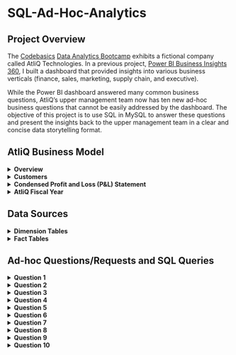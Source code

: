 # SQL-Ad-Hoc-Analytics

## Project Overview
The [Codebasics](https://codebasics.io/) [Data Analytics Bootcamp](https://codebasics.io/bootcamps/data-analytics-bootcamp-with-practical-job-assistance) exhibits a fictional company called AtliQ Technologies. In a previous project, [Power BI Business Insights 360](https://github.com/mike-li8/Power-BI-Business-Insights-360/blob/main/README.md), I built a dashboard that provided insights into various business verticals (finance, sales, marketing, supply chain, and executive).

While the Power BI dashboard answered many common business questions, AtliQ’s upper management team now has ten new ad-hoc business questions that cannot be easily addressed by the dashboard. The objective of this project is to use SQL in MySQL to answer these questions and present the insights back to the upper management team in a clear and concise data storytelling format.










## AtliQ Business Model

<details>
  <summary><b>Overview</b></summary>

### Overview
AtliQ manufactures computer hardware **products** (e.g., mouse, keyboard, printer, monitor) and then sells them to various **customers** which are stores such as Amazon and Best Buy. Hence, AtliQ's customers are in the form of <ins>store businesses</ins> (e.g., Amazon, Best Buy) and should not be confused with customers in the form of people (i.e., the people purchasing products from Amazon or Best Buy).
</details>

<details>
  <summary><b>Customers</b></summary>

### Customers
AtliQ's customers are categorized into two different **platforms**:
1. Brick & Motar
   * stores that have physical location(s)
2. E-Commerce
   * stores which only sell products online

AtliQ's customers are categorized into three different **channels**:
1. Retailer
   * Stores not owned by AtliQ (e.g. Amazon, Best Buy)
3. Direct
   * Stores owned by AtliQ. These are AltiQ Exclusive and AtliQ E-Store.
5. Distributor
   * Some markets have laws/regulations which only allow AtliQ to sell products to a distributor type customer within that market. AtliQ sells products to the distributor; the distributor then sells the products to various stores within that market.
</details>





<details>
  <summary><b>Condensed Profit and Loss (P&L) Statement</b></summary>

### Condensed Profit and Loss (P&L) Statement
This example of a simplified P&L statement should give a better understanding of AtliQ's business model. In this example, the P&L calculations and values are derived from one sales transaction of one product being sold to one customer.
| Line Item | Description | P & L Value Formula | P&L Value Calculation | P & L Value |
| :- | :- | :- | :- | -: |
| Gross Price |  The base price of a product | not applicable | `not applicable` | `$50.00` |
| Pre-Invoice Deduction | For every fiscal year, the sales team determines a<br>pre-invoice deduction percentage for each<br><ins>specific customer</ins>. The pre-invoice deduction<br>percentage is based on AtliQ's relationship and<br>experience with the customer. The pre-invoice<br>deduction is applied to the gross price of the<br>product before it is billed to the customer. In this<br>example, the customer receives a pre-invoice<br>deduction of 10% of gross price. | (Gross Price $) *<br> (Pre&nbsp;Invoice&nbsp;Deduction&nbsp;%) | `$50.00` *<br>`0.10` | `$5.00` |
| Net Invoice Sales | The amount of money that is billed to the<br>customer to obtain the product, after<br>pre invoice deductions are subtracted<br>from gross price. | (Gross Price $) -<br>(Pre&nbsp;Invoice Deduction $) | `$50.00` -<br>`$5.00` | `$45.00` |
| Post-Invoice Deudctions | For&nbsp;each&nbsp;calendar&nbsp;month,&nbsp;the&nbsp;sales&nbsp;team<br>determines&nbsp;a&nbsp;post-invoice&nbsp;deduction&nbsp;percentage<br>based&nbsp;on&nbsp;a&nbsp;<ins>specific&nbsp;customer&nbsp;and&nbsp;product</ins>.&nbsp;For<br>example,&nbsp;if&nbsp;AtliQ&nbsp;sells&nbsp;a&nbsp;product&nbsp;to&nbsp;a&nbsp;customer<br>and&nbsp;that&nbsp;customer&nbsp;agrees&nbsp;to&nbsp;display&nbsp;the&nbsp;product&nbsp;at<br>a&nbsp;prime&nbsp;location&nbsp;within&nbsp;the&nbsp;store&nbsp;during&nbsp;a<br>specific&nbsp;calendar&nbsp;month,&nbsp;AtliQ&nbsp;may&nbsp;pay&nbsp;that<br>customer&nbsp;a&nbsp;post-invoice&nbsp;deduction.&nbsp;AtliQ&nbsp;pays&nbsp;a<br>post-invoice&nbsp;deduction&nbsp;amount&nbsp;as&nbsp;a&nbsp;rebate&nbsp;to&nbsp;the<br>customer&nbsp;after&nbsp;net&nbsp;invoice&nbsp;sales.&nbsp;In&nbsp;this&nbsp;example,<br>the&nbsp;customer&nbsp;receives&nbsp;a&nbsp;post-invoice&nbsp;deduction&nbsp;of<br>20%&nbsp;of&nbsp;net&nbsp;invoice&nbsp;sales. | not applicable | `$45.00` *<br>`0.20` | `$9.00` |
| Net Sales | AtliQ's Revenue | (Net Invoice Sales $) -<br>(Post-Invoice Deudctions $) | `$45.00` -<br>`$9.00` | `$36.00` |
| Cost of Goods Sold (COGS $) | Expenses AtliQ incurs such as manufacturing<br>products, shipping products, and storing products<br>in warehouses. | (Manufacturing Cost $) +<br>(Freight Cost $) +<br>(Other COGS $) | `not applicable` | `$16.00` |
| Gross Margin | AtliQ's Profit after deducing COGS from Net Sales. | (Net Sales $) -<br>(COGS $) | `$36.00` -<br>`$16.00` | `$20.00` |
| Operational Expenses | Expenses AtliQ incurs from activities such as<br>advertising and promotions of products<br>performed by the marketing team. | (Ads & Promotions $) +<br>(Other&nbsp;Operational&nbsp;Expense&nbsp;$) | `not applicable` | `$15.00` |
| Net Profit | AtliQ's Profit after deducting operational expenses<br>from gross margin. | (Gross Margin $) -<br>(Operational Expenses $) | `$20.00` -<br>`$15.00` | `$5.00` |
</details>


<details>
  <summary><b>AtliQ Fiscal Year</b></summary>

### AtliQ Fiscal Year
AtliQ's fiscal year begins in September and ends in August the following year. The example below shows AtliQ's fiscal dates (for fiscal year 2021) compared to calendar dates.
| 	Calendar Month and Year	 | 	AtliQ Fiscal Year	 | 	AtliQ Fiscal Month Number | 	AtliQ Fiscal Quarter	 |
| 	-:	 | 	-:	 | 	-:	 | 	-:	 |
| 	September 2020	 | 	2021	 | 	1	 | 	Q1	 |
| 	October 2020	 | 	2021	 | 	2	 | 	Q1	 |
| 	November 2020	 | 	2021	 | 	3	 | 	Q1	 |
| 	December 2020	 | 	2021	 | 	4	 | 	Q2	 |
| 	January 2021	 | 	2021	 | 	5	 | 	Q2	 |
| 	February 2021	 | 	2021	 | 	6	 | 	Q2	 |
| 	March 2021	 | 	2021	 | 	7	 | 	Q3	 |
| 	April 2021	 | 	2021	 | 	8	 | 	Q3	 |
| 	May 2021	 | 	2021	 | 	9	 | 	Q3	 |
| 	June 2021	 | 	2021	 | 	10	 | 	Q4	 |
| 	July 2021	 | 	2021	 | 	11	 | 	Q4	 |
| 	August 2021	 | 	2021	 | 	12	 | 	Q4	 |
</details>































## Data Sources

<details>
  <summary><b>Dimension Tables</b></summary>

### Dimension Tables
The following **dimension tables** are in MySQL schema `gdb023`. Sample records from the dimension tables are provided below.

**dim_customer**
| customer_code | customer         | platform     | channel   | market       | sub_zone | region |
|-------------:|:---------------|:--------------|:------------|:------------|:---------|:-------|
| 90004067     | Amazon          | E-Commerce  | Retailer | Japan      | ROA     | APAC   |
| 90004068     | Amazon          | E-Commerce  | Retailer | Japan      | ROA     | APAC   |
| 90007197     | Amazon          | E-Commerce  | Retailer | South Korea | ROA     | APAC   |
| 90022081     | Amazon          | E-Commerce  | Retailer | USA        | NA      | NA     |
| 90022082     | Amazon          | E-Commerce  | Retailer | USA        | NA      | NA     |
| 90023023     | Amazon          | E-Commerce  | Retailer | Canada     | NA      | NA     |
| 90023030     | Amazon          | E-Commerce  | Retailer | Canada     | NA      | NA     |
| 70004070     | Atliq e Store   | E-Commerce  | Direct   | Japan      | ROA     | APAC   |
| 70007199     | Atliq e Store   | E-Commerce  | Direct   | South Korea | ROA     | APAC   |
| 70022085     | Atliq e Store   | E-Commerce  | Direct   | USA        | NA      | NA     |
| 70023032     | Atliq e Store   | E-Commerce  | Direct   | Canada     | NA      | NA     |
| 70004069     | Atliq Exclusive | Brick & Mortar | Direct | Japan      | ROA     | APAC   |
| 70007198     | Atliq Exclusive | Brick & Mortar | Direct | South Korea | ROA     | APAC   |
| 70022084     | Atliq Exclusive | Brick & Mortar | Direct | USA        | NA      | NA     |
| 70023031     | Atliq Exclusive | Brick & Mortar | Direct | Canada     | NA      | NA     |
| 90022078     | Costco          | Brick & Mortar | Retailer | USA      | NA      | NA     |
| 90023027     | Costco          | Brick & Mortar | Retailer | Canada   | NA      | NA     |
| 90022080     | Staples         | Brick & Mortar | Retailer | USA      | NA      | NA     |
| 90023029     | Staples         | Brick & Mortar | Retailer | Canada   | NA      | NA     |
| 80001019	   | Neptune	       | Brick & Mortar | Distributor	| China |	ROA |	APAC |
| 80006154	   | Synthetic	     | Brick & Mortar	| Distributor	| Philiphines |	ROA |	APAC |
 
Notes:
* `customer_code` is a primary key field. 


**dim_product**
| 	product_code	 | 	division	 | 	segment	 | 	category	 | 	product	 | 	variant	 |
| 	-:	 | 	:-	 | 	:-	 | 	:-	 | 	:-	 | 	:-	 |
| A7119160102    | N & S    | Networking | Wi fi extender         | AQ Wi Power Dx1  | Plus        |
| A7119160103    | N & S    | Networking | Wi fi extender         | AQ Wi Power Dx1  | Premium     |
| A7118160101    | N & S    | Networking | Wi fi extender         | AQ Wi Power Dx1  | Standard    |
| A6419160302    | N & S    | Storage    | External Solid State Drives | AQ Clx1      | Plus        |
| A6419160303    | N & S    | Storage    | External Solid State Drives | AQ Clx1      | Premium     |
| A6419160301    | N & S    | Storage    | External Solid State Drives | AQ Clx1      | Standard    |
| A3119150303    | P & A    | Accessories| Keyboard               | AQ Gamers        | Plus 1      |
| A3120150304    | P & A    | Accessories| Keyboard               | AQ Gamers        | Plus 2      |
| A3120150305    | P & A    | Accessories| Keyboard               | AQ Gamers        | Premium 1   |
| A3120150306    | P & A    | Accessories| Keyboard               | AQ Gamers        | Premium 2   |
| A3119150301    | P & A    | Accessories| Keyboard               | AQ Gamers        | Standard 1  |
| A3119150302    | P & A    | Accessories| Keyboard               | AQ Gamers        | Standard 2  |
| A0721150402    | P & A    | Peripherals| Graphic Card           | AQ GT 21         | Plus 1      |
| A0721150403    | P & A    | Peripherals| Graphic Card           | AQ GT 21         | Plus 2      |
| A0721150404    | P & A    | Peripherals| Graphic Card           | AQ GT 21         | Premium     |
| A0721150401    | P & A    | Peripherals| Graphic Card           | AQ GT 21         | Standard    |
| A4118110105    | PC       | Notebook   | Personal Laptop        | AQ Aspiron       | Plus Blue   |
| A4118110104    | PC       | Notebook   | Personal Laptop        | AQ Aspiron       | Plus Grey   |
| A4118110106    | PC       | Notebook   | Personal Laptop        | AQ Aspiron       | Plus Red    |
| A4118110107    | PC       | Notebook   | Personal Laptop        | AQ Aspiron       | Premium Black|
| A4118110102    | PC       | Notebook   | Personal Laptop        | AQ Aspiron       | Standard Blue|
| A4118110101    | PC       | Notebook   | Personal Laptop        | AQ Aspiron       | Standard Grey|
| A4118110103    | PC       | Notebook   | Personal Laptop        | AQ Aspiron       | Standard Red|



Notes:
* `product_code` is a primary key field.
</details>



<details>
  <summary><b>Fact Tables</b></summary>

### Fact Tables
The following **fact tables** are in MySQL schema `gdb023`. Sample records from the fact tables are provided below.


**fact_sales_monthly**
| date       | product_code | customer_code | sold_quantity | fiscal_year |
|------------|--------------|---------------|---------------|-------------|
| 2019-09-01 | A0118150101  | 70002017      | 137           | 2020        |
| 2019-09-01 | A0118150101  | 70002018      | 47            | 2020        |
| 2019-09-01 | A0118150102  | 70002017      | 122           | 2020        |
| 2019-09-01 | A0118150102  | 70002018      | 24            | 2020        |
| 2019-10-01 | A0118150101  | 70002017      | 40            | 2020        |
| 2019-10-01 | A0118150101  | 70002018      | 32            | 2020        |
| 2019-10-01 | A0118150102  | 70002017      | 189           | 2020        |
| 2019-10-01 | A0118150102  | 70002018      | 139           | 2020        |
| 2020-09-01 | A0118150101  | 70002017      | 248           | 2021        |
| 2020-09-01 | A0118150101  | 70002018      | 240           | 2021        |
| 2020-09-01 | A0118150102  | 70002017      | 42            | 2021        |
| 2020-09-01 | A0118150102  | 70002018      | 91            | 2021        |
| 2020-10-01 | A0118150101  | 70002017      | 297           | 2021        |
| 2020-10-01 | A0118150101  | 70002018      | 119           | 2021        |
| 2020-10-01 | A0118150102  | 70002017      | 275           | 2021        |
| 2020-10-01 | A0118150102  | 70002018      | 284           | 2021        |

Notes:
* This table contains data on the sold quantity of products for specific customers, on a monthly level
* The columns `date`, `product_code`, and `customer_code` make up a **composite primary key**
* Sales data is available for fiscal years 2020 and 2021



**fact_gross_price**
| product_code | fiscal_year | gross_price |
|--------------|-------------|-------------|
| A0118150101  | 2020        | 16.2323     |
| A0118150101  | 2021        | 19.0573     |
| A0118150102  | 2020        | 19.8577     |
| A0118150102  | 2021        | 21.4565     |
| A0118150103  | 2020        | 22.1317     |
| A0118150103  | 2021        | 21.7795     |

Notes:
* Gross price is the base price of a product
* This table contains data on the gross price of each specific product on a fiscal year level
* The columns `product_code` and `fiscal_year` make up a **composite primary key**
* Gross price data is available for fiscal years 2020 and 2021


**fact_manufacturing_cost**
| product_code | cost_year | manufacturing_cost |
|--------------|-----------|--------------------|
| A0118150101  | 2020      | 5.0207             |
| A0118150101  | 2021      | 5.5172             |
| A0118150102  | 2020      | 5.7180             |
| A0118150102  | 2021      | 6.2835             |
| A0118150103  | 2020      | 6.3264             |
| A0118150103  | 2021      | 6.5900             |

Notes:
* Manufacturing cost is one component of COGS
* This table contains data on the manufacturing cost ($) for one unit quantity of each specific product on a fiscal year level
* The columns `product_code` and `cost_year` make up a **composite primary key**
* Manufacturing cost ($) data is available for fiscal years 2020 and 2021




**fact_pre_invoice_deductions**
| 	customer_code	 | 	fiscal_year	 | 	pre_invoice_discount_pct	 |
| 	-:	 | 	-:	 | 	-:	 |
| 70002017      | 2020        | 0.0735                   |
| 70002017      | 2021        | 0.0703                   |
| 70002018      | 2020        | 0.2255                   |
| 70002018      | 2021        | 0.2061                   |
| 70003181      | 2020        | 0.0531                   |
| 70003181      | 2021        | 0.0974                   |

Notes:
* This table contains data on pre-invoice deductions (as a percentage of gross sales) for each specific customer, on a fiscal year level
* The columns `customer_code`, and `fiscal_year` make up a **composite primary key**
* Pre-invoice deductions data is available for fiscal years 2020 and 2021

</details>




























## Ad-hoc Questions/Requests and SQL Queries

<details>
  <summary><b>Question 1</b></summary>

### Question 1
#### Question:
List all the markets where the customer 'Atliq Exclusive' operates in the APAC region.

#### SQL Code:
```sql
SELECT
    DISTINCT c.market AS market_name
FROM
    gdb023.dim_customer c
WHERE
    c.customer = 'Atliq Exclusive' AND
    c.region = 'APAC'
ORDER BY
    market_name ASC
;
```

#### SQL Output:
| market_name  |
|--------------|
| Australia    |
| Bangladesh   |
| India        |
| Indonesia    |
| Japan        |
| Newzealand   |
| Philippines  |
| South Korea  |

</details>





<details>
  <summary><b>Question 2</b></summary>

### Question 2

#### Question:
What is the percentage increase in the number of unique products sold in 2021 compared to 2020?
The final output should contain these fields:
* unique_products_2020
* unique_products_2021
* percentage_chg

#### SQL Code:
```sql
WITH
    unique_2020 AS
    (
        SELECT
            COUNT(DISTINCT s.product_code) AS unique_products_2020
        FROM
            gdb023.fact_sales_monthly s
        WHERE
            s.fiscal_year = 2020
    ),
    unique_2021 AS
    (
        SELECT
            COUNT(DISTINCT s.product_code) AS unique_products_2021
        FROM
            gdb023.fact_sales_monthly s
        WHERE
            s.fiscal_year = 2021
    )
SELECT
    u20.unique_products_2020,
    u21.unique_products_2021,
    ROUND(
        (u21.unique_products_2021 - u20.unique_products_2020)
        / u20.unique_products_2020
        * 100,
        2
    ) AS percentage_chg
FROM
    unique_2020 u20,
    unique_2021 u21
;
```

#### SQL Output:
| unique_products_2020 | unique_products_2021 | percentage_chg |
|----------------------|----------------------|----------------|
| 245                  | 334                  | 36.33          |

</details>




<details>
  <summary><b>Question 3</b></summary>

### Question 3
Provide the count of unique products for each product segment. The final output should contain these fields:
* segment
* product_count

The final output should be sorted in descending order of product count.

#### SQL Code:
```sql
SELECT
    p.segment,
    COUNT(p.product_code) AS product_count
FROM
    gdb023.dim_product p
GROUP BY
    p.segment
ORDER BY
    product_count DESC
;
```

#### SQL Output:
| segment     | product_count |
|-------------|---------------|
| Notebook    | 129           |
| Accessories | 116           |
| Peripherals | 84            |
| Desktop     | 32            |
| Storage     | 27            |
| Networking  | 9             |

</details>





<details>
  <summary><b>Question 4</b></summary>

### Question 4
Which product segment had the greatest increase in the count of unique products sold in 2021 compared to 2020? The final output should contain these fields:
* segment
* unique_products_2020
* unique_products_2021
* difference

#### SQL Code:
```sql
WITH
    unique_products_sold_by_segment_fiscal_year AS
    (
        SELECT
            s.fiscal_year,
            p.segment,
            COUNT(DISTINCT s.product_code) AS count_unique_products
        FROM
            gdb023.fact_sales_monthly s
        INNER JOIN
            gdb023.dim_product p
            ON s.product_code = p.product_code
        GROUP BY
            s.fiscal_year,
            p.segment
    )
SELECT
    fy20.segment,
    fy20.count_unique_products AS unique_products_2020,
    fy21.count_unique_products AS unique_products_2021,
    fy21.count_unique_products - fy20.count_unique_products AS difference
FROM
    unique_products_sold_by_segment_fiscal_year fy20
INNER JOIN
    unique_products_sold_by_segment_fiscal_year fy21
    ON fy20.segment = fy21.segment
WHERE
    fy20.fiscal_year = 2020 AND
    fy21.fiscal_year = 2021
ORDER BY
    difference DESC
;
```


#### SQL Output:
| Segment     | Unique Products 2020 | Unique Products 2021 | Difference |
|-------------|----------------------|----------------------|------------|
| Accessories | 69                   | 103                  | 34         |
| Notebook    | 92                   | 108                  | 16         |
| Peripherals | 59                   | 75                   | 16         |
| Desktop     | 7                    | 22                   | 15         |
| Storage     | 12                   | 17                   | 5          |
| Networking  | 6                    | 9                    | 3          |

</details>











<details>
  <summary><b>Question 5</b></summary>

### Question 5
Retrieve the product(s) with the highest and lowest manufacturing cost among all products from fiscal years 2020 to 2021. The final output should contain these fields:
* product_code
* product
* variant
* manufacturing_cost

### SQL Code:
```sql
SELECT
    mc.product_code,
    p.product,
    p.variant,
    mc.manufacturing_cost
FROM
    gdb023.fact_manufacturing_cost mc
INNER JOIN
    gdb023.dim_product p
    ON mc.product_code = p.product_code
WHERE
    mc.manufacturing_cost = (SELECT MAX(manufacturing_cost) FROM gdb023.fact_manufacturing_cost) OR
    mc.manufacturing_cost = (SELECT MIN(manufacturing_cost) FROM gdb023.fact_manufacturing_cost)
ORDER BY
    mc.manufacturing_cost ASC
;
```

### SQL Output:
| product_code   | product                | variant   | manufacturing_cost |
|----------------|------------------------|-----------|---------------------|
| A2118150101    | AQ Master wired x1 Ms | Standard 1| 0.8920              |
| A6120110206    | AQ HOME Allin1 Gen 2  | Plus 3    | 240.5364            |


</details>


<details>
  <summary><b>Question 6</b></summary>

### Question 6
Generate a report of the top 5 customers in the Indian market with the highest average pre-invoice discount percentage for the 2021 fiscal year. The final output should include the following fields:
* customer
* average_pre_invoice_discount_pct


### SQL Code:
```sql
WITH
    average_pre_invoice_discount_pct_ranked AS
    (
        SELECT
            c.customer,
            AVG(pid.pre_invoice_discount_pct) AS average_pre_invoice_discount_pct,
            DENSE_RANK() OVER(ORDER BY AVG(pid.pre_invoice_discount_pct) DESC) AS rnk
        FROM
            gdb023.fact_pre_invoice_deductions pid
        INNER JOIN
            gdb023.dim_customer c
            ON pid.customer_code = c.customer_code
        WHERE
            pid.fiscal_year = 2021 AND
            c.market = "India"
        GROUP BY
            c.customer
    )
SELECT
    apr.customer,
    apr.average_pre_invoice_discount_pct
FROM
    average_pre_invoice_discount_pct_ranked apr
WHERE
    rnk <= 5
ORDER BY
    rnk ASC
;
```

### SQL Output:
| customer     | average_pre_invoice_discount_pct |
|--------------|----------------------------------|
| Flipkart     | 0.3083                           |
| Viveks       | 0.3038                           |
| Ezone        | 0.3028                           |
| Croma        | 0.3025                           |
| Vijay Sales  | 0.2753                           |

</details>






<details>
  <summary><b>Question 7</b></summary>

### Question 7
Generate a report of monthly gross sales amount for the customer 'Atliq Exclusive' from fiscal years 2020 to 2021. Also include month-over-month change in gross sales amount. The final output should include the following fields:
* month
* fiscal_year
* gross_sales_amount
* mom_chg


### SQL Code
```sql
WITH
    gross_sales_by_month AS
    (
        SELECT
            s.date AS month,
            s.fiscal_year,
            SUM(s.sold_quantity * gp.gross_price) AS gross_sales_amount
        FROM
            fact_sales_monthly s
        INNER JOIN
            dim_customer c
            ON s.customer_code = c.customer_code
        INNER JOIN
            fact_gross_price gp
            ON s.product_code = gp.product_code
            AND s.fiscal_year = gp.fiscal_year
        WHERE
            c.customer = "Atliq Exclusive"
        GROUP BY
            s.date,
            s.fiscal_year
    ),
    gross_sales_with_lag AS
    (
        SELECT
            *,
            LAG(gs.gross_sales_amount, 1, NULL) OVER(ORDER BY gs.month ASC) AS gross_sales_last_month
        FROM
            gross_sales_by_month gs
    )
SELECT
    gsl.month,
    gsl.fiscal_year,
    gsl.gross_sales_amount,
    CASE
        WHEN gsl.gross_sales_last_month IS NULL THEN NULL
        ELSE (gsl.gross_sales_amount - gsl.gross_sales_last_month) / gsl.gross_sales_last_month
    END AS mom_chg
FROM
    gross_sales_with_lag gsl
ORDER BY
    gsl.month ASC
```



### SQL Output
| month       | fiscal_year | gross_sales_amount |
|-------------|-------------|--------------------|
| 2019-09-01  | 2020        | 4496259.67         |
| 2019-10-01  | 2020        | 5135902.35         |
| 2019-11-01  | 2020        | 7522892.56         |
| 2019-12-01  | 2020        | 4830404.73         |
| 2020-01-01  | 2020        | 4740600.16         |
| 2020-02-01  | 2020        | 3996227.77         |
| 2020-03-01  | 2020        | 378770.97          |
| 2020-04-01  | 2020        | 395035.35          |
| 2020-05-01  | 2020        | 783813.42          |
| 2020-06-01  | 2020        | 1695216.60         |
| 2020-07-01  | 2020        | 2551159.16         |
| 2020-08-01  | 2020        | 2786648.26         |
| 2020-09-01  | 2021        | 12353509.79        |
| 2020-10-01  | 2021        | 13218636.20        |
| 2020-11-01  | 2021        | 20464999.10        |
| 2020-12-01  | 2021        | 12944659.65        |
| 2021-01-01  | 2021        | 12399392.98        |
| 2021-02-01  | 2021        | 10129735.57        |
| 2021-03-01  | 2021        | 12144061.25        |
| 2021-04-01  | 2021        | 7311999.95         |
| 2021-05-01  | 2021        | 12150225.01        |
| 2021-06-01  | 2021        | 9824521.01         |
| 2021-07-01  | 2021        | 12092346.32        |
| 2021-08-01  | 2021        | 7178707.59         |

</details>








<details>
  <summary><b>Question 8</b></summary>

### Question 8
Which fiscal quarter of fiscal year 2020 had the highest total quantity of products sold? Generate a report showing total quantity of products sold per fiscal quarter for fiscal year 2020. The final output should include the following fields:
* `fiscal_quarter`
* `total_sold_quantity`

Sort the results in descending order of `total_sold_quantity`

```sql
WITH
    sales_monthly_2020_with_quarters AS
    (
        SELECT
            CASE
                WHEN MONTH(s.date) IN(9,10,11) THEN 'Q1'
                WHEN MONTH(s.date) IN(12,1,2) THEN 'Q2'
                WHEN MONTH(s.date) IN(3,4,5) THEN 'Q3'
                WHEN MONTH(s.date) IN(6,7,8) THEN 'Q4'
            END AS fiscal_quarter,
            s.sold_quantity
        FROM
            fact_sales_monthly s
        WHERE
            s.fiscal_year = 2020
    )
SELECT
    sq.fiscal_quarter,
    SUM(sq.sold_quantity) AS total_sold_quantity
FROM
    sales_monthly_2020_with_quarters sq
GROUP BY
    sq.fiscal_quarter
ORDER BY
    total_sold_quantity DESC
;
```

### SQL Output:
| fiscal_quarter | total_sold_quantity |
|----------------|---------------------|
| Q1             | 7005619             |
| Q2             | 6649642             |
| Q4             | 5042541             |
| Q3             | 2075087             |

</details>





<details>
  <summary><b>Question 9</b></summary>

### Question 9
Which of the three customer channels (Direct, Retailer, Distributor) contributed the most to total gross sales in fiscal year 2021? Generate a report showing the gross sales amount (in millions) for each customer channel in fiscal year 2021, along with each customer channel’s percentage contribution to the total gross sales. The final output should include the following fields:
* channel
* gross_sales_mln
* percentage

### SQL Code
```sql
WITH
    gross_sales_2021_by_channel AS
    (
        SELECT
            c.channel,
            SUM(s.sold_quantity * gp.gross_price) AS gross_sales
        FROM
            fact_sales_monthly s
        INNER JOIN
            fact_gross_price gp
            ON s.product_code = gp.product_code
            AND s.fiscal_year = gp.fiscal_year
        INNER JOIN
            dim_customer c
            ON s.customer_code = c.customer_code
        WHERE
            s.fiscal_year = 2021
        GROUP BY
            c.channel
    )
SELECT
    channel,
    ROUND(gs.gross_sales / 1000000, 2) AS gross_sales_mln,
    gs.gross_sales / (SELECT SUM(gross_sales) FROM gross_sales_2021_by_channel) AS percentage
FROM
    gross_sales_2021_by_channel gs
ORDER BY
    gross_sales_mln DESC
;
```

### SQL Output
| channel     | gross_sales_mln | percentage  |
|-------------|------------------|-------------|
| Retailer    | 1219.08          | 0.73233983  |
| Direct      | 257.53           | 0.15470739  |
| Distributor | 188.03           | 0.11295278  |

</details>






<details>
  <summary><b>Question 10</b></summary>

### Question 10
Identify the top 3 products by total quantity sold within each product division for fiscal year 2021. The final output should include the following fields:
* division
* product_code
* product
* total_sold_quantity
* rank_order

### SQL Code
```sql
WITH
    total_sold_qty_by_division AS
    (
        SELECT
            p.division,
            p.product,
            s.product_code,
            SUM(s.sold_quantity) AS total_sold_quantity,
            DENSE_RANK() OVER(PARTITION BY division ORDER BY SUM(s.sold_quantity) DESC) AS rank_order
        FROM
            fact_sales_monthly s
        INNER JOIN
            dim_product p
            ON s.product_code = p.product_code
        WHERE
            s.fiscal_year = 2021
        GROUP BY
            p.division,
            p.product,
            s.product_code
    )
SELECT
    ts.division,
    ts.product,
    ts.product_code,
    ts.total_sold_quantity,
    ts.rank_order
FROM
    total_sold_qty_by_division ts
WHERE
    ts.rank_order <= 3
ORDER BY
    ts.division, ts.rank_order ASC
;
```

### SQL Output
| division | product               | product_code | total_sold_quantity | rank_order |
|----------|-----------------------|--------------|---------------------|------------|
| N & S    | AQ Pen Drive 2 IN 1   | A6720160103  | 701373              | 1          |
| N & S    | AQ Pen Drive DRC      | A6818160202  | 688003              | 2          |
| N & S    | AQ Pen Drive DRC      | A6819160203  | 676245              | 3          |
| P & A    | AQ Gamers Ms          | A2319150302  | 428498              | 1          |
| P & A    | AQ Maxima Ms          | A2520150501  | 419865              | 2          |
| P & A    | AQ Maxima Ms          | A2520150504  | 419471              | 3          |
| PC       | AQ Digit              | A4218110202  | 17434               | 1          |
| PC       | AQ Velocity           | A4319110306  | 17280               | 2          |
| PC       | AQ Digit              | A4218110208  | 17275               | 3          |

</details>
